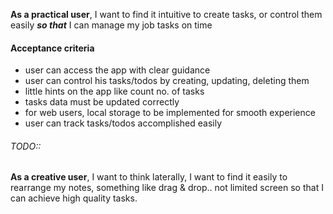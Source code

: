 **As a practical user**, I want to find it intuitive to create tasks, or control them easily ***so that*** I can manage my job tasks on time


#### Acceptance criteria
- user can access the app with clear guidance
- user can control his tasks/todos by creating, updating, deleting them
- little hints on the app like count no. of tasks
- tasks data must be updated correctly
- for web users, local storage to be implemented for smooth experience
- user can track tasks/todos accomplished easily 



















###### TODO::
**As a creative user**, I want to think laterally, I want to find it easily to rearrange my notes, something like drag & drop.. not limited screen so that I can achieve high quality tasks.
